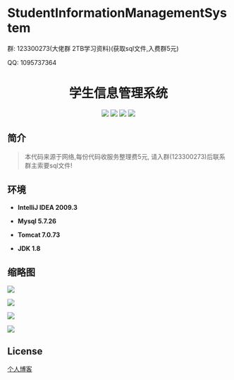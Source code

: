 # StudentInformationManagementSystem

<p>群: 123300273(大佬群 2TB学习资料)(获取sql文件,入费群5元)</p>
<p>QQ: 1095737364</p>

<p>
    <h1 align="center">学生信息管理系统</h1>
</p>

<p align="center">
	<img src="https://img.shields.io/badge/jdk-1.8-orange.svg"/>
    <img src="https://img.shields.io/badge/servlet-1.8-lightgrey.svg"/>
    <img src="https://img.shields.io/badge/jdbc-3.x-blue.svg"/>
    <img src="https://img.shields.io/badge/jsp-MIT-brightgreen.svg"/>
</p>

## 简介

>本代码来源于网络,每份代码收服务整理费5元, 请入群(123300273)后联系群主索要sql文件!
>



## 环境

- <b>IntelliJ IDEA 2009.3</b>

- <b>Mysql 5.7.26</b>

- <b>Tomcat 7.0.73</b>

- <b>JDK 1.8</b>


## 缩略图

![](https://img2020.cnblogs.com/blog/588112/202011/588112-20201122220420990-1441592747.png)

![](https://img2020.cnblogs.com/blog/588112/202011/588112-20201122220431118-1185183479.png)

![](https://img2020.cnblogs.com/blog/588112/202011/588112-20201122220442237-996290789.png)

![](https://img2020.cnblogs.com/blog/588112/202011/588112-20201122220456101-276207833.png)

## License

[个人博客](https://www.cnblogs.com/yysbolg/)

